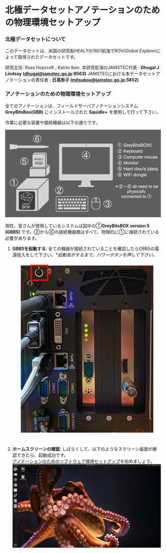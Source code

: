 # 北極データセットアノテーションのための物理環境セットアップ 

### 北極データセットについて
このデータセットは、米国の研究船*HEALY*の1601航海でROV/*Global Explorer*によって取得されたデータセットです。

研究主任: Russ Hopcroft , Katrin Iken.
本研究航海のJAMSTEC代表 : **Dhugal J Lindsay  (dhugal@jamstec.go.jp:9563)**
JAMSTECにおける本データセットアノテーションの責任者 : **日高弥子 (mitsukou@jamstec.go.jp:5852)**

### アノテーションのための物理環境セットアップ

全てのアノテーションは、フィールドサーバアノテーションシステム**GreyBitsBox(GBB)** にインストールされた **Squidle+** を使用して行って下さい。

作業に必要な装置や接続機器は以下の通りです。

![GBB5 device and items](../images/1_GBB5_setup_en.png)

現在、皆さんが使用しているシステムは図中の①**GreyBitsBOX version 5 (GBB5)** です。②から⑥の接続機器類はすべて、物理的に①に接続されている必要があります。

1. **GBB5を起動する**: 
  全ての機器が接続されていることを確認したらGBB5の電源投入をして下さい。**起動音がするまで、パワーボタンを押して下さい。*
  ![Powe botton](../images/2_power_botton.png)

1. **ホームスクリーンの確認**: 
  しばらくして、以下のようなスクリーン画面が確認できたら、起動成功です。<br>
  [アノテーションのためのソフトウェア環境セットアップ](../annotation/setup_annotation_software_environment_jp.md)を始めましょう。
  ![Home screen](../images/3_home_screen.png)


